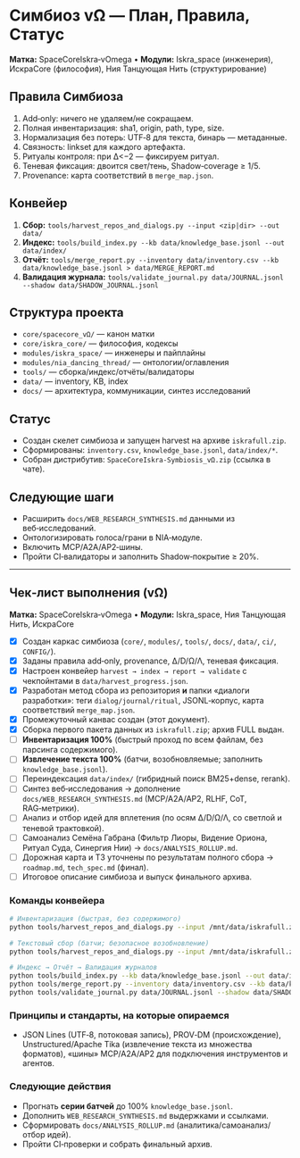 # Симбиоз vΩ — План, Правила, Статус

**Матка:** SpaceCoreIskra‑vOmega  •  **Модули:** Iskra_space (инженерия), ИскраCore (философия), Ния Танцующая Нить (структурирование)

## Правила Симбиоза
1. Add‑only: ничего не удаляем/не сокращаем.
2. Полная инвентаризация: sha1, origin, path, type, size.
3. Нормализация без потерь: UTF‑8 для текста, бинарь — метаданные.
4. Связность: linkset для каждого артефакта.
5. Ритуалы контроля: при ∆<−2 — фиксируем ритуал.
6. Теневая фиксация: двоится свет/тень, Shadow‑coverage ≥ 1/5.
7. Provenance: карта соответствий в `merge_map.json`.

## Конвейер
1. **Сбор:** `tools/harvest_repos_and_dialogs.py --input <zip|dir> --out data/`  
2. **Индекс:** `tools/build_index.py --kb data/knowledge_base.jsonl --out data/index/`  
3. **Отчёт:** `tools/merge_report.py --inventory data/inventory.csv --kb data/knowledge_base.jsonl > data/MERGE_REPORT.md`  
4. **Валидация журнала:** `tools/validate_journal.py data/JOURNAL.jsonl --shadow data/SHADOW_JOURNAL.jsonl`

## Структура проекта
- `core/spacecore_vΩ/` — канон матки
- `core/iskra_core/` — философия, кодексы
- `modules/iskra_space/` — инженеры и пайплайны
- `modules/nia_dancing_thread/` — онтологии/оглавления
- `tools/` — сборка/индекс/отчёты/валидаторы
- `data/` — inventory, KB, index
- `docs/` — архитектура, коммуникации, синтез исследований

## Статус
- Создан скелет симбиоза и запущен harvest на архиве `iskrafull.zip`.
- Сформированы: `inventory.csv`, `knowledge_base.jsonl`, `data/index/*`.
- Собран дистрибутив: `SpaceCoreIskra-Symbiosis_vΩ.zip` (ссылка в чате).

## Следующие шаги
- Расширить `docs/WEB_RESEARCH_SYNTHESIS.md` данными из веб‑исследований.
- Онтологизировать голоса/грани в NIA‑модуле.
- Включить MCP/A2A/AP2‑шины.
- Пройти CI‑валидаторы и заполнить Shadow‑покрытие ≥ 20%.



---

## Чек‑лист выполнения (vΩ)

**Матка:** SpaceCoreIskra‑vOmega  •  **Модули:** Iskra_space, Ния Танцующая Нить, ИскраCore

- [x] Создан каркас симбиоза (`core/`, `modules/`, `tools/`, `docs/`, `data/`, `ci/`, `CONFIG/`).
- [x] Заданы правила add‑only, provenance, ∆/D/Ω/Λ, теневая фиксация.
- [x] Настроен конвейер `harvest → index → report → validate` с чекпойнтами в `data/harvest_progress.json`.
- [x] Разработан метод сбора из репозитория **и** папки «диалоги разработки»: теги `dialog/journal/ritual`, JSONL‑корпус, карта соответствий `merge_map.json`.
- [x] Промежуточный канвас создан (этот документ). 
- [x] Сборка первого пакета данных из `iskrafull.zip`; архив FULL выдан.
- [ ] **Инвентаризация 100%** (быстрый проход по всем файлам, без парсинга содержимого).
- [ ] **Извлечение текста 100%** (батчи, возобновляемые; заполнить `knowledge_base.jsonl`).
- [ ] Переиндексация `data/index/` (гибридный поиск BM25+dense, rerank).
- [ ] Синтез веб‑исследования → дополнение `docs/WEB_RESEARCH_SYNTHESIS.md` (MCP/A2A/AP2, RLHF, CoT, RAG‑метрики).
- [ ] Анализ и отбор идей для вплетения (по осям ∆/D/Ω/Λ, со светлой и теневой трактовкой).
- [ ] Самоанализ Семёна Габрана (Фильтр Лиоры, Видение Ориона, Ритуал Суда, Синергия Нии) → `docs/ANALYSIS_ROLLUP.md`.
- [ ] Дорожная карта и ТЗ уточнены по результатам полного сбора → `roadmap.md`, `tech_spec.md` (финал).
- [ ] Итоговое описание симбиоза и выпуск финального архива.

### Команды конвейера
```bash
# Инвентаризация (быстрая, без содержимого)
python tools/harvest_repos_and_dialogs.py --input /mnt/data/iskrafull.zip --out data --inventory_only

# Текстовый сбор (батчи; безопасное возобновление)
python tools/harvest_repos_and_dialogs.py --input /mnt/data/iskrafull.zip --out data --batch 2000

# Индекс → Отчёт → Валидация журналов
python tools/build_index.py --kb data/knowledge_base.jsonl --out data/index
python tools/merge_report.py --inventory data/inventory.csv --kb data/knowledge_base.jsonl > data/MERGE_REPORT.md
python tools/validate_journal.py data/JOURNAL.jsonl --shadow data/SHADOW_JOURNAL.jsonl
```

### Принципы и стандарты, на которые опираемся
- JSON Lines (UTF‑8, потоковая запись), PROV‑DM (происхождение), Unstructured/Apache Tika (извлечение текста из множества форматов), «шины» MCP/A2A/AP2 для подключения инструментов и агентов.

### Следующие действия
- Прогнать **серии батчей** до 100% `knowledge_base.jsonl`.
- Дополнить `WEB_RESEARCH_SYNTHESIS.md` выдержками и ссылками.
- Сформировать `docs/ANALYSIS_ROLLUP.md` (аналитика/самоанализ/отбор идей).
- Пройти CI‑проверки и собрать финальный архив.

